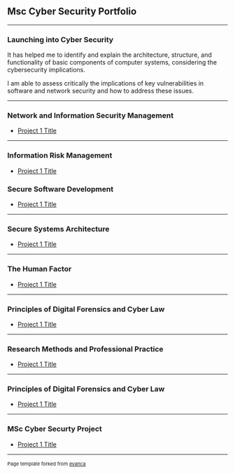 ## Msc Cyber Security Portfolio
---
### Launching into Cyber Security

It has helped me to identify and explain the architecture, structure, and functionality of basic components of computer systems, considering the cybersecurity implications.

I am able to assess critically the implications of key vulnerabilities in software and network security and how to address these issues. 


---

### Network and Information Security Management

- [Project 1 Title](example1)

---
### Information Risk Management

- [Project 1 Title](http://example.com/)

### Secure Software Development

- [Project 1 Title](http://example.com/)

---

### Secure Systems Architecture

- [Project 1 Title](http://example.com/)

---

### The Human Factor

- [Project 1 Title](http://example.com/)

---

### Principles of Digital Forensics and Cyber Law

- [Project 1 Title](http://example.com/)

---

### Research Methods and Professional Practice

- [Project 1 Title](http://example.com/)

---

### Principles of Digital Forensics and Cyber Law

- [Project 1 Title](http://example.com/)

---
### MSc Cyber Securty Project

- [Project 1 Title](http://example.com/)

---
<p style="font-size:11px">Page template forked from <a href="https://github.com/evanca/quick-portfolio">evanca</a></p>
<!-- Remove above link if you don't want to attibute -->
